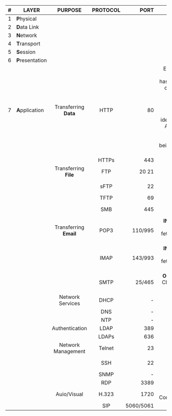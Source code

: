 | #        | LAYER        | PURPOSE           | PROTOCOL           | PORT  | Notes  |
| ------------- | ------------- |:-------------:|:-------------:| -----:| -----:|
| 1 | **P**hysical  |  |  |
| 2 | **D**ata Link    |       |    |
| 3 | **N**etwork  |       |     |
| 4 | **T**ransport  |       |     |
| 5 | **S**ession  |       |     |
| 6 | **P**resentation  |       |     |
| 7 | **A**pplication  |  Transferring **Data**     | HTTP | 80 |Every Layer 7 Protocol has a Layer 4 component called a PORT Number which                                                                 identifies the Application Layer Protocol being used at Layer 4.
|  |  |  |  HTTPs | 443
|  |  |  Transferring **File** |  FTP  | 20 21 | Requires AUTH
|  |  |  |  sFTP | 22 | Requires AUTH
|  |  |  |  TFTP | 69 | NO AUTH
|  |  |  |  SMB | 445 | Requires AUTH
|  |  |  Transferring **Email** |  POP3  | 110/995 | **INCOMING**: Client fetches from server
|  |  |  |  IMAP | 143/993 | **INCOMING**: Client fetches from server
|  |  |  |  SMTP | 25/465 | **OUTGOING**: Client sends to server
|  |  |  Network Services |  DHCP  | - |
|  |  |  |  DNS | - | 
|  |  |  |  NTP | - | 
|  |  |  Authentication |  LDAP  | 389 | 
|  |  |  |  LDAPs | 636 | 
|  |  |  Network Management |  Telnet  | 23 | Requires AUTH
|  |  |  |  SSH | 22 | Requires AUTH
|  |  |  |  SNMP | - | 
|  |  |  |  RDP | 3389 |
|  |  |  Auio/Visual |  H.323  | 1720 | Video Conferencing
|  |  |  |  SIP | 5060/5061 | VOIP
